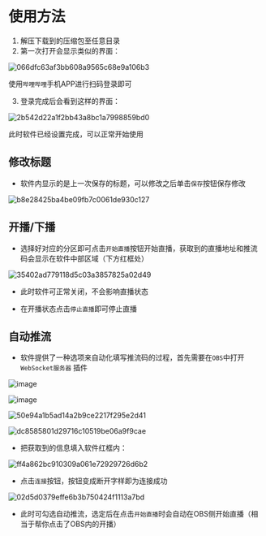 # 使用方法

1. 解压下载到的压缩包至任意目录
2. 第一次打开会显示类似的界面：

![066dfc63af3bb608a9565c68e9a106b3](https://github.com/user-attachments/assets/65b027b5-19cb-4eb0-822b-3595db0c2dd4)

使用`哔哩哔哩`手机APP进行扫码登录即可

3. 登录完成后会看到这样的界面：

![2b542d22a1f2bb43a8bc1a7998859bd0](https://github.com/user-attachments/assets/23f1f8ed-efdf-4b9f-a53b-669532724a77)

此时软件已经设置完成，可以正常开始使用

## 修改标题

* 软件内显示的是上一次保存的标题，可以修改之后单击`保存`按钮保存修改

![b8e28425ba4be09fb7c0061de930c127](https://github.com/user-attachments/assets/723754fd-e0ce-487f-aa11-895fa62534be)

## 开播/下播

* 选择好对应的分区即可点击`开始直播`按钮开始直播，获取到的直播地址和推流码会显示在软件中部区域（下方红框处）

![35402ad779118d5c03a3857825a02d49](https://github.com/user-attachments/assets/23f985a1-c2b8-497e-ae1a-6ab6f37876c3)

* 此时软件可正常关闭，不会影响直播状态

* 在开播状态点击`停止直播`即可停止直播

## 自动推流

* 软件提供了一种选项来自动化填写推流码的过程，首先需要在`OBS`中打开`WebSocket服务器`
  插件

![image](https://github.com/user-attachments/assets/4bbc6baa-81ef-44e8-a6e2-f6ff5ca730a5)

![image](https://github.com/user-attachments/assets/a6fff4f2-64d5-4e0d-9aca-5a801661295b)

![50e94a1b5ad14a2b9ce2217f295e2d41](https://github.com/user-attachments/assets/60b8a3b4-b845-4c68-a301-712ce8fbfbdc)

![dc8585801d29716c10519be06a9f9cae](https://github.com/user-attachments/assets/d4da6b91-b35c-43e2-85c6-2b07eb8de379)

* 把获取到的信息填入软件红框内：

![ff4a862bc910309a061e72929726d6b2](https://github.com/user-attachments/assets/395ec9b5-2033-402c-9a22-c717ab516f0f)

* 点击`连接`按钮，按钮变成断开字样即为连接成功

![02d5d0379effe6b3b750424f1113a7bd](https://github.com/user-attachments/assets/8f6817ec-3fd2-40fa-8d0a-8430f1468d71)

* 此时可勾选自动推流，选定后在点击`开始直播`时会自动在OBS侧开始直播（相当于帮你点击了OBS内的开播）


